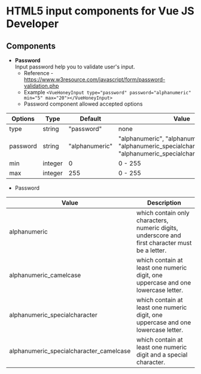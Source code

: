 # HTML5 input components for Vue JS Developer

## Components

* **Password** <br />
    Input password help you to validate user's input.
    * Reference - https://www.w3resource.com/javascript/form/password-validation.php
    * Example `<VueHoneyInput type="password" password="alphanumeric" min="5" max="20"></VueHoneyInput>`
    * Password component allowed accepted options <br />
    
    
Options  |  Type   | Default | Value |
-------- | ------- | ------- | ----- |
type | string | "password"| none
password | string | "alphanumeric" | "alphanumeric", "alphanumeric_camelcase", "alphanumeric_specialcharacter", "alphanumeric_specialcharacter_camelcase"
min | integer | 0 | 0 - 255
max | integer | 255 | 0 - 255

* Password <br />

Value | Description
----- | ------------
alphanumeric | which contain only characters, numeric digits, underscore and first character must be a letter.
alphanumeric_camelcase | which contain at least one numeric digit, one uppercase and one lowercase letter.
alphanumeric_specialcharacter | which contain at least one numeric digit, one uppercase and one lowercase letter.
alphanumeric_specialcharacter_camelcase | which contain at least one numeric digit and a special character.

